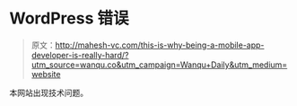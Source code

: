# WordPress 错误

> 原文：<http://mahesh-vc.com/this-is-why-being-a-mobile-app-developer-is-really-hard/?utm_source=wanqu.co&utm_campaign=Wanqu+Daily&utm_medium=website>

本网站出现技术问题。